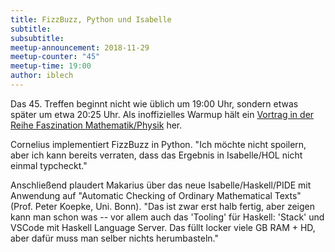 ```yaml
---
title: FizzBuzz, Python und Isabelle
subtitle:
subsubtitle: 
meetup-announcement: 2018-11-29
meetup-counter: "45"
meetup-time: 19:00
author: iblech
---
```


Das 45. Treffen beginnt nicht wie üblich um 19:00 Uhr, sondern etwas später um
etwa 20:25 Uhr. Als inoffizielles Warmup hält ein [Vortrag in der Reihe
Faszination
Mathematik/Physik](https://www.math.uni-augsburg.de/termin/faszination-2018-11/)
her.

Cornelius implementiert FizzBuzz in Python. "Ich möchte nicht spoilern,
aber ich kann bereits verraten, dass das Ergebnis in Isabelle/HOL nicht
einmal typcheckt."

Anschließend plaudert Makarius über das neue Isabelle/Haskell/PIDE mit
Anwendung auf "Automatic Checking of Ordinary Mathematical Texts" (Prof. Peter
Koepke, Uni. Bonn). "Das ist zwar erst halb fertig, aber zeigen kann man schon
was -- vor allem auch das 'Tooling' für Haskell: 'Stack' und VSCode mit Haskell
Language Server. Das füllt locker viele GB RAM + HD, aber dafür muss man selber
nichts herumbasteln."
